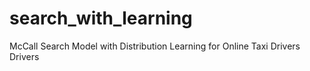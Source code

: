 # search_with_learning
McCall Search Model with Distribution Learning for Online Taxi Drivers Drivers
